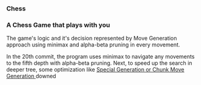 ### Chess
### A Chess Game that plays with you

The game's logic and it's decision represented by Move Generation approach
using minimax and alpha-beta pruning in every movement.

In the 20th commit, the program uses minimax to navigate any movements
to the fifth depth with alpha-beta pruning. Next, to speed up the search
in deeper tree, some optimization like
<a href='https://www.chessprogramming.org/Move_Generation'> 
Special Generation or Chunk Move Generation </a>downed
